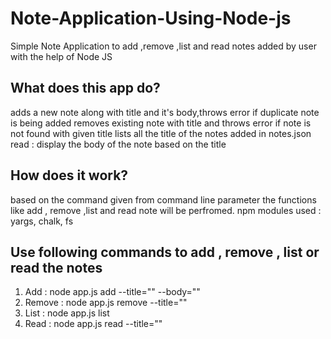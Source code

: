 # Note-Application-Using-Node-js
Simple Note Application to add ,remove ,list and read notes added by user with the help of Node JS

## What does this app do?
adds a new note along with title and it's body,throws error if duplicate note is being added
removes existing note with title and throws error if note is not found with given title
lists all the title of the notes added in notes.json 
read : display the body of the note based on the title 

## How does it work?
based on the command given from command line parameter the functions like add , remove ,list and read note will be perfromed.
npm modules used : yargs, chalk, fs  

## Use following commands to add , remove , list or read the notes
1. Add : node app.js add --title="<titleName>" --body="<body of the Note>"
2. Remove : node app.js remove --title="<titleName>"
3. List : node app.js list
4. Read : node app.js read --title="<titleName>"
